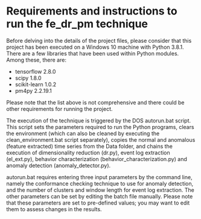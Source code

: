 # Requirements and instructions to run the fe_dr_pm technique

Before delving into the details of the project files, please consider that this project has been executed on a Windows 10 machine with Python 3.8.1. There are a few libraries that have been used within Python modules. Among these, there are:

- tensorflow 2.8.0
- scipy 1.8.0
- scikit-learn 1.0.2
- pm4py 2.2.19.1

Please note that the list above is not comprehensive and there could be other requirements for running the project.

The execution of the technique is triggered by the DOS autorun.bat script. This script sets the parameters required to run the Python programs, clears the environment (which can also be cleaned by executing the clean_environment.bat script separately), copies the normal and anomalous (feature extracted) time series from the Data folder, and chains the execution of dimensionality reduction (dr.py), event log extraction (el_ext.py), behavior characterization (behavior_characterization.py) and anomaly detection (anomaly_detector.py).

autorun.bat requires entering three input parameters by the command line, namely the conformance checking technique to use for anomaly detection, and the number of clusters and window length for event log extraction. The other parameters can be set by editing the batch file manually. Please note that these parameters are set to pre-defined values; you may want to edit them to assess changes in the results.
